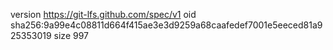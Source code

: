 version https://git-lfs.github.com/spec/v1
oid sha256:9a99e4c08811d664f415ae3e3d9259a68caafedef7001e5eeced81a925353019
size 997
